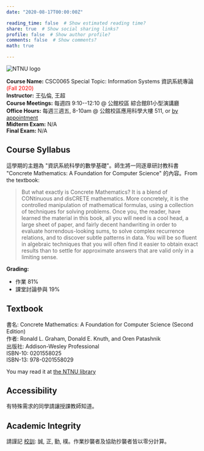 ```yaml
---
date: "2020-08-17T00:00:00Z"

reading_time: false  # Show estimated reading time?
share: true  # Show social sharing links?
profile: false  # Show author profile?
comments: false  # Show comments?
math: true

---
```

![NTNU logo](../../img/ntnu_logo.png)

**Course Name:** CSC0065 Special Topic: Information Systems  資訊系統專論 <span style="color:red">(Fall 2020)</span>  
**Instructor:** 王弘倫, 王超  
**Course Meetings:** 每週四 9:10--12:10 @ 公館校區 綜合館B1小型演講廳  
**Office Hours:** 每週三週五, 8-10am @ 公館校區應用科學大樓 511, or [by appointment](mailto:cw@ntnu.edu.tw)  
**Midterm Exam:** N/A  
**Final Exam:** N/A  


## Course Syllabus
這學期的主題為 "資訊系統科學的數學基礎"。師生將一同逐章研討教科書 "Concrete Mathematics: A Foundation for Computer Science" 的內容。From the textbook:
> But what exactly is Concrete Mathematics? It is a blend of CONtinuous and disCRETE mathematics. More concretely, it is the controlled manipulation of mathematical formulas, using a collection of techniques for solving problems. Once you, the reader, have learned the material in this book, all you will need is a cool head, a large sheet of paper, and fairly decent handwriting in order to evaluate horrendous-looking sums, to solve complex recurrence relations, and to discover subtle patterns in data. You will be so fluent in algebraic techniques that you will often find it easier to obtain exact results than to settle for approximate answers that are valid only in a limiting sense.

**Grading:**  
* 作業 81%  
* 課堂討論參與 19%

## Textbook

書名: Concrete Mathematics: A Foundation for Computer Science (Second Edition)  
作者: Ronald L. Graham, Donald E. Knuth, and Oren Patashnik  
出版社: Addison-Wesley Professional  
ISBN-10: 0201558025  
ISBN-13: 978-0201558029  

You may read it at [the NTNU library](http://www.lib.ntnu.edu.tw/holding/doQuickSearch.jsp?action=view&param=%2Fsearch*cht%3F%2FtConcrete%2BMathematics%2Ftconcrete%2Bmathematics%2F1%252C2%252C2%252CB%2Fframeset%26FF%3Dtconcrete%2Bmathematics%2Ba%2Bfoundation%2Bfor%2Bcomputer%2Bscience%261%252C1%252C)


## Accessibility
<a name="integrity"></a>
有特殊需求的同學請讓授課教師知道。

## Academic Integrity
<a name="hw"></a>
請謹記 [校訓](http://archives.lib.ntnu.edu.tw/c2/c2_1.jsp): 誠, 正, 勤, 樸。作業抄襲者及協助抄襲者皆以零分計算。


